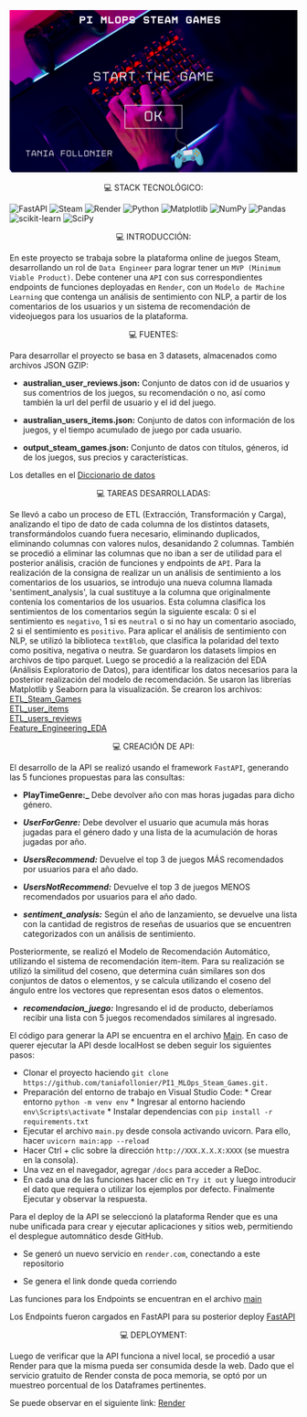<p align="center">
  <img src="./Images/Steam Games Banner.gif"
 
</p>

<p align="center">
💻 STACK TECNOLÓGICO:
  
 ![FastAPI](https://img.shields.io/badge/FastAPI-005571?style=for-the-badge&logo=fastapi)
 ![Steam](https://img.shields.io/badge/steam-%23000000.svg?style=for-the-badge&logo=steam&logoColor=white)
 ![Render](https://img.shields.io/badge/Render-%46E3B7.svg?style=for-the-badge&logo=render&logoColor=white)
 ![Python](https://img.shields.io/badge/python-3670A0?style=for-the-badge&logo=python&logoColor=ffdd54)
 ![Matplotlib](https://img.shields.io/badge/Matplotlib-%23ffffff.svg?style=for-the-badge&logo=Matplotlib&logoColor=black)
 ![NumPy](https://img.shields.io/badge/numpy-%23013243.svg?style=for-the-badge&logo=numpy&logoColor=white)
 ![Pandas](https://img.shields.io/badge/pandas-%23150458.svg?style=for-the-badge&logo=pandas&logoColor=white)
 ![scikit-learn](https://img.shields.io/badge/scikit--learn-%23F7931E.svg?style=for-the-badge&logo=scikit-learn&logoColor=white)
 ![SciPy](https://img.shields.io/badge/SciPy-%230C55A5.svg?style=for-the-badge&logo=scipy&logoColor=%white)

  
</p>


<p align="center">
💻 INTRODUCCIÓN:
</p>

En este proyecto se trabaja sobre la plataforma online de juegos Steam, desarrollando un rol de `Data Engineer` para lograr tener un `MVP (Minimum Viable Product)`. Debe contener una `API` con sus correspondientes endpoints de funciones deployadas en `Render`, con un `Modelo de Machine Learning` que contenga un  análisis de sentimiento con NLP, a partir de los comentarios de los usuarios y un sistema de recomendación de videojuegos para los usuarios de la plataforma.

<p align="center">
💻 FUENTES:
</p>

Para desarrollar el proyecto se basa en 3 datasets, almacenados como archivos JSON GZIP:

+  **australian_user_reviews.json:** Conjunto de datos con id de usuarios y sus comentrios de los juegos, su recomendación o no, así como también la url del perfil de usuario y el id del juego.

+  **australian_users_items.json:** Conjunto de datos con información de los juegos, y el tiempo acumulado de juego por cada usuario.

+  **output_steam_games.json:** Conjunto de datos con títulos, géneros, id de los juegos, sus precios y características.

Los detalles en el [Diccionario de datos](./images/diccionario_games.JPG)

<p align="center">
💻 TAREAS DESARROLLADAS:
</p>

Se llevó a cabo un proceso de ETL (Extracción, Transformación y Carga), analizando el tipo de dato de cada columna de los distintos datasets, transformándolos cuando fuera necesario, eliminando duplicados, eliminando columnas con valores nulos, desanidando 2 columnas. También se procedió a eliminar las columnas que no iban a ser de utilidad para el posterior análisis, cración de funciones y endpoints de `API`.
Para la realización de la consigna de realizar un un análisis de sentimiento a los comentarios de los usuarios, se introdujo una nueva columna llamada 'sentiment_analysis', la cual sustituye a la columna que originalmente contenía los comentarios de los usuarios. Esta columna clasifica los sentimientos de los comentarios según la siguiente escala:  0 si el sentimiento es `negativo`, 1 si es `neutral` o si no hay un comentario asociado,  2 si el sentimiento es `positivo`. Para aplicar el análisis de sentimiento con NLP, se utilizó la biblioteca `textBlob`, que clasifica la polaridad del texto como positiva, negativa o neutra. 
Se guardaron los datasets limpios en archivos de tipo parquet. 
Luego se procedió a la realización del EDA (Análisis Exploratorio de Datos), para identificar los datos necesarios para la posterior realización del modelo de recomendación. Se usaron las librerías Matplotlib y Seaborn para la visualización.
Se crearon los archivos:  
[ETL_Steam_Games](./Jupyter/ETL_Steam_Games.ipynb)  
[ETL_user_items](./Jupyter/ETL_user_items.ipynb)  
[ETL_users_reviews](./Jupyter/ETL_users_reviews.ipynb)  
[Feature_Engineering_EDA](./Jupyter/Feature_Engineering_EDA.ipynb)  


<p align="center">
💻 CREACIÓN DE API:
</p>

El desarrollo de la API se realizó usando el framework `FastAPI`, generando las 5 funciones propuestas para las consultas:

+ **PlayTimeGenre:_** Debe devolver año con mas horas jugadas para dicho género.

+ **_UserForGenre:_**  Debe devolver el usuario que acumula más horas jugadas para el género dado y una lista de la acumulación de horas jugadas por año.

+ **_UsersRecommend:_**  Devuelve el top 3 de juegos MÁS recomendados por usuarios para el año dado.

+ **_UsersNotRecommend:_** Devuelve el top 3 de juegos MENOS recomendados por usuarios para el año dado.

+ **_sentiment_analysis:_** Según el año de lanzamiento, se devuelve una lista con la cantidad de registros de reseñas de usuarios que se encuentren categorizados con un análisis de sentimiento.

Posteriormente, se realizó el Modelo de Recomendación Automático, utilizando el sistema de recomendación item-item. Para su realización se utilizó la similitud del coseno, que determina cuán similares son dos conjuntos de datos o elementos, y se calcula utilizando el coseno del ángulo entre los vectores que representan esos datos o elementos.

+ **_recomendacion_juego:_** Ingresando el id de producto, deberíamos recibir una lista con 5 juegos recomendados similares al ingresado.

El código para generar la API se encuentra en el archivo [Main](./main.py). En caso de querer ejecutar la API desde localHost se deben seguir los siguientes pasos:

- Clonar el proyecto haciendo `git clone https://github.com/taniafollonier/PI1_MLOps_Steam_Games.git.`
- Preparación del entorno de trabajo en Visual Studio Code:
      * Crear entorno `python -m venv env`
      * Ingresar al entorno haciendo `env\Scripts\activate`
      * Instalar dependencias con `pip install -r requirements.txt`
- Ejecutar el archivo `main.py` desde consola activando uvicorn. Para ello, hacer `uvicorn main:app --reload`
- Hacer Ctrl + clic sobre la dirección `http://XXX.X.X.X:XXXX` (se muestra en la consola).
- Una vez en el navegador, agregar `/docs` para acceder a ReDoc.
- En cada una de las funciones hacer clic en `Try it out` y luego introducir el dato que requiera o utilizar los ejemplos por defecto. Finalmente Ejecutar y observar la respuesta.


Para el deploy de la API se seleccionó la plataforma Render que es una nube unificada para crear y ejecutar aplicaciones y sitios web, permitiendo el desplegue automnático desde GitHub. 

* Se generó un nuevo servicio en `render.com`, conectando a este repositorio

* Se genera el link donde queda corriendo

Las funciones para los Endpoints se encuentran en el archivo [main](./main.py)  

Los Endpoints fueron cargados en FastAPI para su posterior deploy
[FastAPI](http://127.0.0.1:8000/)

<p align="center">
💻 DEPLOYMENT:
</p>

Luego de verificar que la API funciona a nivel local, se procedió a usar Render para que la misma pueda ser consumida desde la web. Dado que el servicio gratuito de Render consta de poca memoria, se optó por un muestreo porcentual de los Dataframes pertinentes.

Se puede observar en el siguiente link: [Render](https://pi1-mlops-steam-games-tania-follonier.onrender.com)
